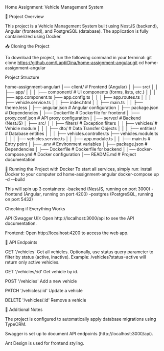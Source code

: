 Home Assignment: Vehicle Management System

📌 Project Overview

This project is a Vehicle Management System built using NestJS (backend), Angular (frontend), and PostgreSQL (database). The application is fully containerized using Docker.

📥 Cloning the Project

To download the project, run the following command in your terminal:
git clone https://github.com/LaptiiDina/home-assignment-angular.git
cd home-assignment-angular

Project Structure

home-assignment-angular/
│── client/                   # Frontend (Angular)
│   ├── src/
│   │   ├── app/
│   │   │   ├── component/   # UI components (forms, lists, etc.)
│   │   │   ├── app.component.ts
            ├── app.config.ts
│   │   │   ├── app.routes.ts
│   │   │   ├── vehicle.service.ts
│   │   ├── index.html
│   │   ├── main.ts
│   │   ├── theme.less
│   ├── angular.json          # Angular configuration
│   ├── package.json          # Dependencies
│   ├── Dockerfile            # Dockerfile for frontend
│   ├── proxy.conf.json       # API proxy configuration
│
│── server/                   # Backend (NestJS)
│   ├── src/
│   │   ├── filters/          # Exception filters
│   │   ├── vehicles/         # Vehicle module
│   │   │   ├── dto/          # Data Transfer Objects
│   │   │   ├── entities/     # Database entities
│   │   │   ├── vehicles.controller.ts
            ├── vehicles.module.ts
│   │   │   ├── vehicles.service.ts
│   │   ├── app.module.ts
│   │   ├── main.ts           # Entry point
│   ├── .env                  # Environment variables
│   ├── package.json          # Dependencies
│   ├── Dockerfile            # Dockerfile for backend
│
│── docker-compose.yml         # Docker configuration
│── README.md                  # Project documentation


🚀 Running the Project with Docker
To start all services, simply run:
install Docker to your computer
cd home-assignment-angular
docker-compose up -d --build

This will spin up 3 containers:
-backend (NestJS, running on port 3000)
-frontend (Angular, running on port 4200)
-postgres (PostgreSQL, running on port 5432)

Checking if Everything Works

API (Swagger UI):
Open http://localhost:3000/api to see the API documentation.

Frontend:
Open http://localhost:4200 to access the web app.

📜 API Endpoints

GET '/vehicles' Get all vehicles. Optionally, use status query parameter to filter by status (active, inactive). Example: /vehicles?status=active will return only active vehicles.

GET '/vehicles/:id' Get  vehicle by id.

POST '/vehicles' Add a new vehicle

PATCH '/vehicles/:id' Update a vehicle

DELETE '/vehicles/:id' Remove a vehicle


📝 Additional Notes

The project is configured to automatically apply database migrations using TypeORM.

Swagger is set up to document API endpoints (http://localhost:3000/api).

Ant Design is used for frontend styling.